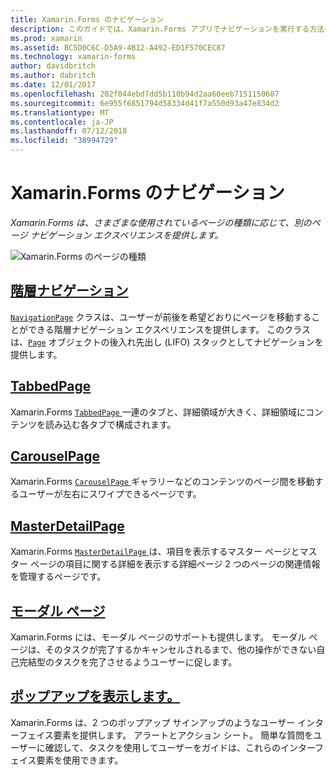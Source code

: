 ```yaml
---
title: Xamarin.Forms のナビゲーション
description: このガイドでは、Xamarin.Forms アプリでナビゲーションを実行する方法について説明します。 Xamarin.Forms は、さまざまな使用されているページの種類に応じて、別のページ ナビゲーション エクスペリエンスを提供します。
ms.prod: xamarin
ms.assetid: BC5D0C6C-D5A9-4B12-A492-ED1F570CEC87
ms.technology: xamarin-forms
author: davidbritch
ms.author: dabritch
ms.date: 12/01/2017
ms.openlocfilehash: 202f044ebd7dd5b110b94d2aa60eeb7151150607
ms.sourcegitcommit: 6e955f6851794d58334d41f7a550d93a47e834d2
ms.translationtype: MT
ms.contentlocale: ja-JP
ms.lasthandoff: 07/12/2018
ms.locfileid: "38994729"
---
```

# <a name="xamarinforms-navigation"></a>Xamarin.Forms のナビゲーション

_Xamarin.Forms は、さまざまな使用されているページの種類に応じて、別のページ ナビゲーション エクスペリエンスを提供します。_

![](images/page-types.png "Xamarin.Forms のページの種類")

## <a name="hierarchical-navigationhierarchicalmd"></a>[階層ナビゲーション](hierarchical.md)

[`NavigationPage`](xref:Xamarin.Forms.NavigationPage) クラスは、ユーザーが前後を希望どおりにページを移動することができる階層ナビゲーション エクスペリエンスを提供します。 このクラスは、[`Page`](xref:Xamarin.Forms.Page) オブジェクトの後入れ先出し (LIFO) スタックとしてナビゲーションを提供します。

## <a name="tabbedpagetabbed-pagemd"></a>[TabbedPage](tabbed-page.md)

Xamarin.Forms [ `TabbedPage` ](xref:Xamarin.Forms.TabbedPage)一連のタブと、詳細領域が大きく、詳細領域にコンテンツを読み込む各タブで構成されます。

## <a name="carouselpagecarousel-pagemd"></a>[CarouselPage](carousel-page.md)

Xamarin.Forms [ `CarouselPage` ](xref:Xamarin.Forms.CarouselPage)ギャラリーなどのコンテンツのページ間を移動するユーザーが左右にスワイプできるページです。

## <a name="masterdetailpagemaster-detail-pagemd"></a>[MasterDetailPage](master-detail-page.md)

Xamarin.Forms [ `MasterDetailPage` ](xref:Xamarin.Forms.MasterDetailPage)は、項目を表示するマスター ページとマスター ページの項目に関する詳細を表示する詳細ページ 2 つのページの関連情報を管理するページです。

## <a name="modal-pagesmodalmd"></a>[モーダル ページ](modal.md)

Xamarin.Forms には、モーダル ページのサポートも提供します。 モーダル ページは、そのタスクが完了するかキャンセルされるまで、他の操作ができない自己完結型のタスクを完了させるようユーザーに促します。

## <a name="displaying-pop-upspop-upsmd"></a>[ポップアップを表示します。](pop-ups.md)

Xamarin.Forms は、2 つのポップアップ サインアップのようなユーザー インターフェイス要素を提供します。 アラートとアクション シート。 簡単な質問をユーザーに確認して、タスクを使用してユーザーをガイドは、これらのインターフェイス要素を使用できます。
